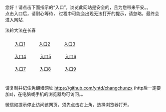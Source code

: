 您好！请点击下面指示的“入口”，浏览此网站是安全的，且为您带来平安。。 <br/>
点击入口后，请耐心等待， 过程中可能会出现无法打开的提示，请忽略，最终会进入网站. </br>

法轮大法在长春<br/>
<div style="padding:10px"><a style="margin:20px" target="_blank" href="https://d2fep6wzz9r6uy.cloudfront.net/2Qpsp?zhnow" id="ccLink1" rel="nofollow">入口1</a> <a target="_blank" style="margin:20px" href="https://d1abdm61byv2q6.cloudfront.net/2Qpsp?abfvt" id="ccLink2" rel="nofollow">入口2</a> <a style="margin:20px" target="_blank" href="https://d25m7mnmd90rcc.cloudfront.net/2Qpsp?obldrwku" id="ccLink3" rel="nofollow">入口3</a></div>

<div style="padding:10px" ><a style="margin:20px" target="_blank" href="https://d2fep6wzz9r6uy.cloudfront.net/2Qpsp?zhnow" id="ccLink4" rel="nofollow">入口4</a> <a style="margin:20px" href="https://d1abdm61byv2q6.cloudfront.net/2Qpsp?abfvt" target="_blank" id="ccLink5" rel="nofollow">入口5</a> <a style="margin:20px" href="https://d25m7mnmd90rcc.cloudfront.net/2Qpsp?obldrwku" target="_blank" id="ccLink6" rel="nofollow">入口6</a></div>

<div style="padding:10px"><a style="margin:20px" target="_blank" href="https://d2fep6wzz9r6uy.cloudfront.net/2Qpsp?zhnow" id="ccLink7" rel="nofollow">入口7</a> <a style="margin:20px" href="https://d1abdm61byv2q6.cloudfront.net/2Qpsp?abfvt" target="_blank" id="ccLink8" rel="nofollow">入口8</a> <a style="margin:20px" target="_blank" href="https://d25m7mnmd90rcc.cloudfront.net/2Qpsp?obldrwku" id="ccLink9" rel="nofollow">入口9</a></div>

<br/>



请复制并记住免翻墙网址 https://github.com/yntd/changchunzx (http后一定要加s)，在电脑或手机的浏览器均可访问。。<br/>

微信如提示停止访问该网页，须先点击右上角，选择浏览器打开。
